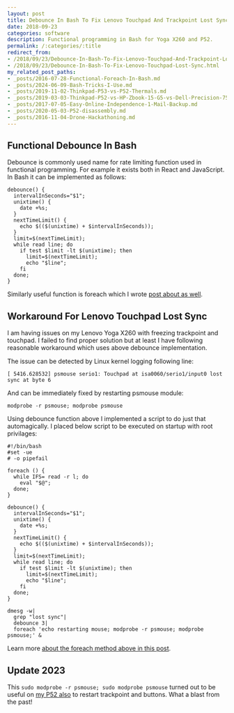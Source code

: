 ```yaml
---
layout: post
title: Debounce In Bash To Fix Lenovo Touchpad And Trackpoint Lost Sync
date: 2018-09-23
categories: software
description: Functional programming in Bash for Yoga X260 and P52.
permalink: /:categories/:title
redirect_from:
- /2018/09/23/Debounce-In-Bash-To-Fix-Lenovo-Touchpad-And-Trackpoint-Lost-Sync.html
- /2018/09/23/Debounce-In-Bash-To-Fix-Lenovo-Touchpad-Lost-Sync.html
my_related_post_paths:
- _posts/2016-07-28-Functional-Foreach-In-Bash.md
- _posts/2024-06-09-Bash-Tricks-I-Use.md
- _posts/2019-11-02-Thinkpad-P53-vs-P52-Thermals.md
- _posts/2019-03-03-Thinkpad-P52-vs-HP-Zbook-15-G5-vs-Dell-Precision-7530.md
- _posts/2017-07-05-Easy-Online-Independence-1-Mail-Backup.md
- _posts/2020-05-03-P52-disassembly.md
- _posts/2016-11-04-Drone-Hackathoning.md
---
```




## Functional Debounce In Bash

Debounce is commonly used name for rate limiting function used in functional programming. For example it exists both in React and JavaScript. In Bash it can be implemented as follows:

    debounce() {
      intervalInSeconds="$1";
      unixtime() {
        date +%s;
      }
      nextTimeLimit() {
        echo $(($(unixtime) + $intervalInSeconds));
      }
      limit=$(nextTimeLimit);
      while read line; do
        if test $limit -lt $(unixtime); then
          limit=$(nextTimeLimit);
          echo "$line";
        fi
      done;
    }

Similarly useful function is foreach which I wrote [post about as well](/software/Functional-Foreach-In-Bash.html).


## Workaround For Lenovo Touchpad Lost Sync

I am having issues on my Lenovo Yoga X260 with freezing trackpoint and touchpad. I failed to find proper solution but at least I have following reasonable workaround which uses above debounce implementation.

The issue can be detected by Linux kernel logging following line:

    [ 5416.628532] psmouse serio1: Touchpad at isa0060/serio1/input0 lost sync at byte 6


And can be immediately fixed by restarting psmouse module:

    modprobe -r psmouse; modprobe psmouse

Using debounce function above I implemented a script to do just that automagically.  I placed below script to be executed on startup with root privilages:

    #!/bin/bash
    #set -ue
    # -o pipefail
    
    foreach () {
      while IFS= read -r l; do
        eval "$@";
      done;
    }
    
    debounce() {
      intervalInSeconds="$1";
      unixtime() {
        date +%s;
      }
      nextTimeLimit() {
        echo $(($(unixtime) + $intervalInSeconds));
      }
      limit=$(nextTimeLimit);
      while read line; do
        if test $limit -lt $(unixtime); then
          limit=$(nextTimeLimit);
          echo "$line";
        fi
      done;
    }
    
    dmesg -w|
      grep "lost sync"|
      debounce 3|
      foreach 'echo restarting mouse; modprobe -r psmouse; modprobe psmouse;' &


Learn more [about the foreach method above in this post](/software/Functional-Foreach-In-Bash).

## Update 2023
This `sudo modprobe -r psmouse; sudo modprobe psmouse` turned out to be useful on [my P52 also](/electronics/Thinkpad-P52-vs-HP-Zbook-15-G5-vs-Dell-Precision-7530) to restart trackpoint and buttons. What a blast from the past!